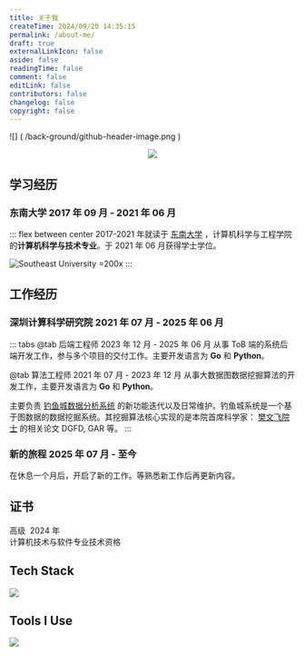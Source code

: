```yaml
---
title: 关于我
createTime: 2024/09/20 14:35:15
permalink: /about-me/
draft: true
externalLinkIcon: false
aside: false
readingTime: false
comment: false
editLink: false
contributors: false
changelog: false
copyright: false
---
```

![] ( /back-ground/github-header-image.png )

<div align=center>
  <img  src="https://readme-typing-svg.demolab.com?font=Fira+Code&weight=600&size=24&pause=1000&color=59c798&center=true&vCenter=true&random=false&width=280&lines=Welcome+to+my+blog">
</div>

## 学习经历
### 东南大学 <Badge>2017 年 09 月 - 2021 年 06 月</Badge>
::: flex between center
2017-2021 年就读于 [东南大学](https://www.seu.edu.cn/) ，计算机科学与工程学院的**计算机科学与技术专业**。于 2021 年 06 月获得学士学位。

![Southeast University =200x](/logo/seu.svg)
:::

<CardGrid>
<LinkCard title="杨绍富" href="https://sfyangcs.github.io/"  icon="/avatar/ysf.jpg" description="实验室导师"/>
<LinkCard title="分布式无人车队列仿射变换" href="/pdf/thesis.pdf"  icon=skill-icons: ros-dark description="本科阶段毕业论文"/>
</CardGrid>

## 工作经历
### 深圳计算科学研究院 <Badge>2021 年 07 月 - 2025 年 06 月</Badge>
::: tabs
@tab 后端工程师
<Badge>2023 年 12 月 - 2025 年 06 月</Badge>
从事 ToB 端的系统后端开发工作，参与多个项目的交付工作。主要开发语言为 **Go** 和 **Python**。

@tab 算法工程师
<Badge>2021 年 07 月 - 2023 年 12 月</Badge>
从事大数据图数据挖掘算法的开发工作，主要开发语言为 **Go** 和 **Python**。

主要负责 [钓鱼城数据分析系统](https://www.sics.ac.cn/col8/index) 的新功能迭代以及日常维护。钓鱼城系统是一个基于图数据的数据挖掘系统。其挖掘算法核心实现的是本院首席科学家： [樊文飞院士](https://baike.baidu.com/item/%E6%A8%8A%E6%96%87%E9%A3%9E/11051353) 的相关论文 DGFD, GAR 等。
:::

### 新的旅程 <Badge>2025 年 07 月 - 至今</Badge>
在休息一个月后，开启了新的工作。等熟悉新工作后再更新内容。

## 证书
<LinkCard title="系统分析师" href="/pdf/certificate.pdf" target="_blank" icon="/logo/ruankao.png">
<div style="display: flex; gap: 8px;">
    <Badge>高级</Badge> <Badge>2024 年</Badge>
</div>
计算机技术与软件专业技术资格
</LinkCard>

## Tech Stack
<picture><img src="https://go-skill-icons.vercel.app/api/icons?i=go,py,gin,flask,redis,mysql,oracle,postgres,hadoop,kafka,etcd,grpc,gorm&perline=5"></picture>

## Tools I Use
<picture><img src="https://go-skill-icons.vercel.app/api/icons?i=vscode,goland,pycharm,dbeaver,git,github,kubernetes,docker,vercel,jenkins,grafana&perline=5"></picture>
